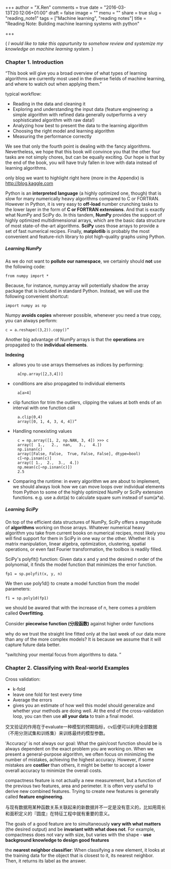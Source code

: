 +++
author = "X.Ren"
comments = true
date = "2016-03-13T20:12:06+01:00"
draft = false
image = ""
menu = ""
share = true
slug = "reading_note1"
tags = ["Machine learning", "reading notes"]
title = "Reading Note: Building machine learning systems with python"

+++

( *I would like to take this oppurtunity to somehow review and systemize my knowledge on machine learning system.* )

### Chapter 1. Introduction  

“This book will give you a broad overview of what types of learning algorithms are currently most used in the diverse fields of machine learning, and where to watch out when applying them.”

typical workflow:  

- Reading in the data and cleaning it  
- Exploring and understanding the input data  (feature engineering: a simple algorithm with refined data generally outperforms a very sophisticated algorithm with raw data!)  
- Analyzing how best to present the data to the learning algorithm  
- Choosing the right model and learning algorithm  
- Measuring the performance correctly  

We see that only the fourth point is dealing with the fancy algorithms. Nevertheless, we hope that this book will convince you that the other four tasks are not simply chores, but can be equally exciting. Our hope is that by the end of the book, you will have truly fallen in love with data instead of learning algorithms.  

only blog we want to highlight right here (more in the Appendix) is http://blog.kaggle.com  

Python is an **interpreted language** (a highly optimized one, though) that is slow for many numerically heavy algorithms compared to C or FORTRAN. However in Python, it is very easy to **off-load** number crunching tasks to the lower layer in the form of **C or FORTRAN extensions**. And that is exactly what NumPy and SciPy do. In this tandem, **NumPy** provides the support of highly optimized multidimensional arrays, which are the basic data structure of most state-of-the-art algorithms. **SciPy** uses those arrays to provide a set of fast numerical recipes. Finally, **matplotlib** is probably the most convenient and feature-rich library to plot high-quality graphs using Python.  

##### Learning NumPy  

As we do not want to **pollute our namespace**, we certainly should **not** use the following code:  

	from numpy import *  
	
Because, for instance, numpy.array will potentially shadow the array package that is included in standard Python. Instead, we will use the following convenient shortcut:  

	import numpy as np  
	
Numpy **avoids copies** wherever possible, whenever you need a true copy, you can always perform:


	c = a.reshape((3,2)).copy()”

Another big advantage of NumPy arrays is that the **operations** are propagated to the **individual elements**.  

**Indexing**  

- allows you to use arrays themselves as indices by performing:  

		a[np.array([2,3,4])]  

- conditions are also propagated to individual elements  
 
		a[a>4]  
		
- clip function for trim the outliers, clipping the values at both ends of an interval with one function call  

		a.clip(0,4)  
		array([0, 1, 4, 3, 4, 4])”

- Handling nonexisting values  

		c = np.array([1, 2, np.NAN, 3, 4]) >>> c
		array([  1.,   2.,  nan,   3.,   4.])
		np.isnan(c)
		array([False, False,  True, False, False], dtype=bool)
		c[~np.isnan(c)]
		array([ 1.,  2.,  3.,  4.])
		np.mean(c[~np.isnan(c)])
		2.5

- Comparing the runtime: in every algorithm we are about to implement, we should always look how we can move loops over individual elements from Python to some of the highly optimized NumPy or SciPy extension functions. e.g. use a.dot(a) to calculate square sum instead of sum(a*a).  

##### Learning SciPy  

On top of the efficient data structures of NumPy, SciPy offers a magnitude of **algorithms** working on those arrays. Whatever numerical heavy algorithm you take from current books on numerical recipes, most likely you will find support for them in SciPy in one way or the other. Whether it is matrix manipulation, linear algebra, optimization, clustering, spatial operations, or even fast Fourier transformation, the toolbox is readily filled.  

SciPy's polyfit() function: Given data x and y and the desired n order of the polynomial, it finds the model function that minimizes the error function.  

	fp1 = sp.polyfit(x, y, n)
We then use poly1d() to create a model function from the model parameters:  

	f1 = sp.poly1d(fp1)  

we should be awared that with the increase of n, here comes a problem called **Overfitting**.  

Consider **piecewise function (分段函数)** against higher order functions

why do we trust the straight line fitted only at the last week of our data more than any of the more complex models? It is because we assume that it will capture future data better.  

“switching your mental focus from algorithms to data. ”  

### Chapter 2. Classifying with Real-world Examples  

Cross validation:  

- k-fold  
- leave one fold for test every time  
- Average the errors  
- gives you an estimate of how well this model should generalize and whether your methods are doing well. At the end of the cross-validation loop, you can then use **all your data** to train a final model.  

交叉验证的作用在于evaluate一种模型的预期指标，cv后便可以利用全部数据（不用分测试集和训练集）来训练最终的模型参数。  

'Accuracy' is not always our goal: What the gain/cost function should be is always dependent on the exact problem you are working on. When we present a general-purpose algorithm, we often focus on minimizing the number of mistakes, achieving the highest accuracy. However, if some mistakes are **costlier** than others, it might be better to accept a lower overall accuracy to minimize the overall costs.  

compactness feature is not actually a new measurement, but a function of the previous two features, area and perimeter. It is often very useful to derive new combined features. Trying to create new features is generally called **feature engineering**.  

与现有数据用某种函数关系关联起来的新数据并不一定是没有意义的，比如用周长和面积定义的『圆度』在特征工程中就有重要的意义。  

The goals of a good feature are to simultaneously **vary with what matters** (the desired output) and be **invariant with what does not**. For example, compactness does not vary with size, but varies with the shape - **use background knowledge to design good features**  

the **nearest neighbor classifier**: When classifying a new element, it looks at the training data for the object that is closest to it, its nearest neighbor. Then, it returns its label as the answer.  

  

